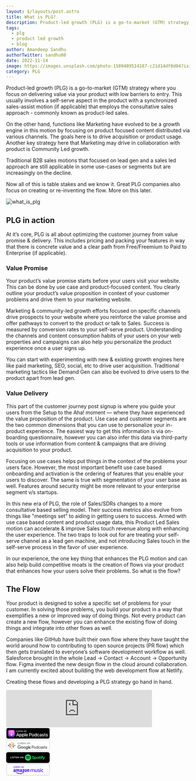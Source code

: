 ```yaml
---
layout: $/layouts/post.astro
title: What is PLG?
description: Product-led growth (PLG) is a go-to-market (GTM) strategy where you focus on delivering value via your product with low barriers to entry.
tags:
  - plg
  - product led growth
  - blog
author: Amandeep Sandhu
authorTwitter: sandhu08
date: 2022-11-14
image: https://images.unsplash.com/photo-1589409514187-c21d14df0d04?ixid=MnwxMjA3fDB8MHxwaG90by1wYWdlfHx8fGVufDB8fHx8&ixlib=rb-1.2.1&auto=format&fit=crop&w=1650&q=80
category: PLG
---
```


Product-led growth (PLG) is a go-to-market (GTM) strategy where you focus on delivering value via your product with low barriers to entry. This usually involves a self-serve aspect in the product with a synchronized sales-assist motion (if applicable) that employs the consultative sales approach - commonly known as product-led sales. 

On the other hand, functions like Marketing have evolved to be a growth engine in this motion by focusing on product focused content distributed via various channels. The goals here is to drive acquisition or product usage. Another key strategy here that Marketing may drive in collaboration with product is Community Led growth. 

Traditional B2B sales motions that focused on lead gen and a sales led approach are still applicable in some use-cases or segments but are increasingly on the decline. 

Now all of this is table stakes and we know it. Great PLG companies also focus on creating or re-inventing the flow. More on this later.

![what_is_plg](https://user-images.githubusercontent.com/14086319/201532907-4ece9271-20eb-4c72-8581-337bb851a44d.png)

## PLG in action

At it’s core, PLG is all about optimizing the customer journey from value promise & delivery. This includes pricing and packing your features in way that there is concrete value and a clear path from Free/Freemium to Paid to Enterprise (if applicable).

### Value Promise

Your product’s value promise starts before your users visit your website. This can be done by use case and product-focused content. You clearly outline your product’s value proposition in context of your customer problems and drive them to your marketing website.

Marketing & community-led growth efforts focused on specific channels drive prospects to your website where you reinforce the value promise and offer pathways to convert to the product or talk to Sales. Success is measured by conversion rates to your self-serve product. Understanding the channels and content consumption habits of your users on your web properties and campaigns can also help you personalize the product experience once a user signs up.

You can start with experimenting with new & existing growth engines here like paid marketing, SEO, social, etc to drive user acquisition. Traditional marketing tactics like Demand Gen can also be evolved to drive users to the product apart from lead gen.

### Value Delivery

This part of the customer journey post signup is where you guide your users from the Setup to the Aha! moment — where they have experienced the value proposition of the product. Use case and customer segments are the two common dimensions that you can use to personalize your in-product experience. The easiest way to get this information is via on-boarding questionnaire, however you can also infer this data via third-party tools or use information from content & campaigns that are driving acquisition to your product.

Focusing on use cases helps put things in the context of the problems your users face. However, the most important benefit use case based onboarding and activation is the ordering of features that you enable your users to discover. The same is true with segmentation of your user base as well. Features around security might be more relevant to your enterprise segment v/s startups.

In this new era of PLG, the role of Sales/SDRs changes to a more consultative based selling model. Their success metrics also evolve from things like "meetings set" to aiding in getting users to success. Armed with use case based content and product usage data, this Product Led Sales motion can accelerate & improve Sales touch revenue along with enhancing the user experience. The two traps to look out for are treating your self-serve channel as a lead gen machine, and not introducing Sales touch in the self-serve process in the favor of user experience.

In our experience, the one key thing that enhances the PLG motion and can also help build competitive moats is the creation of flows via your product that enhances how your users solve their problems. So what is the flow?

## The Flow

Your product is designed to solve a specific set of problems for your customer. In solving those problems, you build your product in a way that exemplifies a new or improved way of doing things. Not every product can create a new flow, however you can enhance the existing flow of doing things and integrate into other flows as well.

Companies like GitHub have built their own flow where they have taught the world around how to contributing to open source projects (PR flow) which then gets translated to everyone’s software development workflow as well. Salesforce brought in the whole Lead → Contact → Account → Opportunity flow. Figma invented the new design flow in the cloud around collaboration. I am currently excited about building the web development flow at Netlify.

Creating these flows and developing a PLG strategy go hand in hand.

<iframe src="https://anchor.fm/isplg/embed" height="102px" width="400px" frameborder="0" scrolling="no"></iframe>

<div class="right"><div id="ios"><a aria-label="apple-podcasts" href="https://podcasts.apple.com/us/podcast/podnews-podcasting-news/id1325018583?ls=1&amp;at=11lo6V&amp;ct=podnews_footer"><svg xmlns="http://www.w3.org/2000/svg" xmlns:xlink="http://www.w3.org/1999/xlink" width="120" height="33" viewBox="0 0 164.9 40"><linearGradient id="a" gradientUnits="userSpaceOnUse" x1="20.1" x2="20.1" y1="7.4" y2="32.6"><stop offset="0" stop-color="#f452ff"></stop><stop offset="1" stop-color="#832bc1"></stop></linearGradient><rect stroke-width="1" stroke="#a6a6a6" rx="6" height="40" width="163" y="0" x="1" fill="#000"></rect><path d="M32.2 29.2a5.3 5.3 0 01-1.6 2.1 5.3 5.3 0 01-1.8 1c-.8.2-1.8.3-3 .3H14.4a11 11 0 01-3-.3 5.3 5.3 0 01-1.8-1 5.3 5.3 0 01-1.6-2 9.9 9.9 0 01-.5-3.6V14.3c0-.9 0-2.3.5-3.5a5.3 5.3 0 011.6-2.1 5.3 5.3 0 011.8-1 11 11 0 013-.3h11.4c1.2 0 2.2.1 3 .3a5.3 5.3 0 013.4 3c.5 1.3.5 2.7.5 3.6v11.4c0 .9 0 2.3-.5 3.5z" fill="url(#a)" fill-rule="evenodd"></path><g fill="#fff"><path d="M22 21.9c-.5-.4-1.1-.7-1.9-.7s-1.4.3-1.8.7a1.2 1.2 0 00-.4.7v2l.4 2.8.3 1.4c.2.5.7.9 1.5.9s1.3-.4 1.5-1l.3-1.3.3-2.9v-1.9a1.2 1.2 0 00-.3-.7zm-4-3.6a2 2 0 002.1 2 2 2 0 002-2 2 2 0 00-2-2 2 2 0 00-2 2zm2-8a8.9 8.9 0 00-2.8 17.1l.1-.1-.1-1-.2-.2a7.7 7.7 0 01-4.6-7.1 7.7 7.7 0 017.6-7.7 7.7 7.7 0 017.8 7.8c0 3.1-1.9 5.8-4.6 7l-.2.3-.1.9.1.1c3.5-1.2 6-4.5 6-8.3a8.9 8.9 0 00-9-8.9zm0 4c2.6-.1 4.9 2 4.9 4.8a4.8 4.8 0 01-1.5 3.5l-.1.2a8.5 8.5 0 010 1l.1.2a6 6 0 10-6.6 0l.2-.1v-1c0-.2-.1-.3-.2-.3-1-1-1.5-2.2-1.5-3.7a4.8 4.8 0 014.6-4.6zm26.2 13.5h-4.7l-1.1 3.4h-2l4.4-12.4H45l4.5 12.4h-2zM42 26.3h3.7L44 20.8zm17 .4c0 2.8-1.4 4.6-3.7 4.6-1.3 0-2.3-.6-2.8-1.6v4.5h-2v-12h1.8v1.4c.6-1 1.7-1.6 3-1.6 2.3 0 3.8 1.8 3.8 4.7zm-1.8 0c0-1.9-1-3-2.4-3s-2.4 1.1-2.4 3c0 1.8 1 3 2.4 3s2.4-1.2 2.4-3zm11.8 0c0 2.8-1.5 4.6-3.7 4.6-1.3 0-2.3-.6-2.9-1.6v4.5h-1.9v-12h1.8v1.4c.6-1 1.7-1.6 3-1.6 2.2 0 3.7 1.8 3.7 4.7zm-1.9 0c0-1.9-.9-3-2.3-3-1.5 0-2.4 1.1-2.4 3 0 1.8 1 3 2.4 3s2.3-1.2 2.3-3zm3.5-8h1.8v12.5h-1.9zM82 28.6c-.3 1.7-1.9 2.8-4 2.8-2.5 0-4.2-1.8-4.2-4.6s1.7-4.7 4.2-4.7 4.1 1.7 4.1 4.5v.6h-6.4v.1c0 1.6 1 2.6 2.4 2.6 1 0 1.9-.5 2.1-1.3h1.8zm-6.3-2.7h4.5c0-1.4-.9-2.3-2.2-2.3-1.3 0-2.2 1-2.3 2.3zm16.3-7c2.4 0 4 1.6 4 4 0 2.5-1.6 4.1-4 4.1h-2.7v4.3h-2V18.8zm-2.7 6.5h2.2c1.6 0 2.6-.9 2.6-2.4s-1-2.5-2.6-2.5h-2.2zm7.5 1.4c0-2.9 1.6-4.7 4.2-4.7 2.7 0 4.3 1.8 4.3 4.7 0 2.8-1.6 4.6-4.3 4.6S97 29.5 97 26.7zm6.6 0c0-2-.8-3.2-2.4-3.2s-2.4 1.2-2.4 3.2 1 3 2.4 3 2.4-1 2.4-3zm3.2 0c0-2.8 1.6-4.7 3.8-4.7a3 3 0 012.9 1.6v-4.8h1.9v12.4h-1.8v-1.6a3 3 0 01-3 1.7c-2.2 0-3.8-1.8-3.8-4.6zm2 0c0 1.8.9 3 2.3 3 1.5 0 2.4-1.2 2.4-3 0-1.9-1-3-2.4-3s-2.4 1.1-2.4 3zm14.5-1.5c-.2-1-1-1.6-2.1-1.6-1.5 0-2.4 1.2-2.4 3 0 2 1 3.2 2.4 3.2 1.1 0 1.9-.6 2-1.7h1.9c-.2 2-1.7 3.2-4 3.2-2.5 0-4.2-1.8-4.2-4.6 0-2.9 1.7-4.7 4.2-4.7 2.4 0 3.8 1.5 4 3.2h-1.8zm3 3.4c0-1.6 1.1-2.5 3.3-2.7l2.5-.1v-.7c0-1-.7-1.6-1.8-1.6-1 0-1.8.5-2 1.3h-1.7c0-1.6 1.6-2.8 3.7-2.8 2.2 0 3.6 1.2 3.6 3v6.2H132v-1.5c-.5 1-1.7 1.6-2.9 1.6-1.7 0-3-1-3-2.7zm5.8-.8V27l-2.3.1c-1 .1-1.7.6-1.7 1.4 0 .7.6 1.3 1.6 1.3 1.3 0 2.4-1 2.4-2.1z"></path><use xlink:href="#C"></use><path d="M146.7 20V22h1.7v1.5h-1.7v5c0 .8.4 1.1 1.1 1.1h.6V31a5 5 0 01-1 .1c-1.8 0-2.5-.7-2.5-2.4v-5.2h-1.4V22h1.4V20z"></path><use xlink:href="#C" x="14.4"></use><path d="M43 14.7h-3.8v-6h1v5.1H43zm1-5.9c0-.3.3-.5.6-.5s.6.2.6.5-.3.6-.6.6-.6-.3-.6-.6zm.2 1.4h.9v4.5h-1zm4-.1c1 0 1.6.4 1.7 1.2H49c0-.3-.4-.5-.9-.5s-.8.2-.8.6c0 .3.2.4.7.5l.7.2c.9.2 1.3.6 1.3 1.2 0 .9-.8 1.4-1.9 1.4s-1.7-.4-1.8-1.2h.9c0 .3.4.5 1 .5.5 0 .9-.2.9-.6 0-.3-.2-.4-.7-.5l-.7-.2c-1-.2-1.3-.6-1.3-1.3 0-.8.7-1.3 1.7-1.3zm4.1-1v1h1v.8h-1v2.3c0 .5.2.7.7.7h.3v.7a2.9 2.9 0 01-.5 0c-1 0-1.3-.3-1.3-1.1v-2.6h-.8v-.7h.8V9zm6 4.3c-.2.9-1 1.3-2 1.3-1.3 0-2-.8-2-2.3s.7-2.3 2-2.3 2 .8 2 2.2v.3h-3.2c0 .9.5 1.4 1.2 1.4.6 0 1-.2 1-.6zM55 12h2.3c0-.7-.5-1.2-1.1-1.2s-1.1.5-1.2 1.2zm4.4-1.8h.9v.7c.2-.5.7-.8 1.4-.8 1 0 1.5.6 1.5 1.6v3h-.9V12c0-.8-.3-1.1-1-1.1s-1 .4-1 1.1v2.7h-1zm7.4 2.2c0-1.4.8-2.3 2.1-2.3s2.2.9 2.2 2.3c0 1.5-.8 2.3-2.2 2.3s-2-.8-2-2.3zm3.4 0c0-1-.5-1.5-1.3-1.5s-1.2.5-1.2 1.5.5 1.6 1.2 1.6 1.3-.6 1.3-1.6zm2-2.2h1v.7c.2-.5.6-.8 1.3-.8 1 0 1.6.6 1.6 1.6v3h-1V12c0-.8-.2-1.1-.9-1.1s-1 .4-1 1.1v2.7h-1z"></path></g><defs><path id="C" d="M139 22c2 0 3.4 1.1 3.5 2.7h-1.8c0-.8-.7-1.3-1.8-1.3-1 0-1.6.5-1.6 1.2 0 .5.4.9 1.3 1.1l1.6.4c1.8.4 2.5 1 2.5 2.4 0 1.7-1.6 2.8-3.8 2.8-2.1 0-3.6-1.1-3.7-2.8h1.8c.2.9.9 1.4 2 1.4s1.8-.5 1.8-1.2c0-.6-.3-.9-1.3-1.1l-1.6-.4c-1.6-.4-2.5-1.2-2.5-2.5 0-1.6 1.5-2.7 3.6-2.7z"></path></defs></svg></a></div>
  <div id="android"><a aria-label="google-podcasts" href="https://podcasts.google.com/isPLG"><svg xmlns="http://www.w3.org/2000/svg" width="120" height="33" viewBox="0 0 134 33.5" fill="none" fill-rule="evenodd"><rect fill="#fff" height="33.5" rx="8" stroke="#9aa0a6" stroke-width=".5" width="133" x=".3" y=".3"></rect><g fill-rule="nonzero"><path d="M15.6 13v8h2.8v-8z" fill="#fab908"></path><g fill="#0066d9"><circle cx="7.4" cy="16.3" r="1.4"></circle><circle cx="7.4" cy="17.8" r="1.4"></circle><path d="M6 16.3h2.8v1.4H6z"></path></g><g fill="#4285f4"><circle cx="26.6" cy="17.8" r="1.4"></circle><circle cx="26.6" cy="16.3" r="1.4"></circle><path d="M28 17.8h-2.8v-1.6H28z"></path></g><g fill="#ea4335"><circle cx="12.1" cy="20.8" r="1.4"></circle><circle cx="12.1" cy="22.3" r="1.4"></circle><path d="M10.8 20.8h2.7v1.4h-2.8z"></path><circle cx="12.1" cy="11.8" r="1.4"></circle><circle cx="12.1" cy="16.6" r="1.4"></circle><path d="M10.8 11.8h2.7v4.9h-2.8z"></path></g><g fill="#34a853"><circle cx="21.9" cy="13.3" r="1.4"></circle><circle cx="21.9" cy="11.8" r="1.4"></circle><path d="M23.3 13.3h-2.8v-1.6h2.8z"></path></g><g fill="#fab908"><circle cx="17" cy="8.9" r="1.4"></circle><circle cx="17" cy="7.4" r="1.4"></circle><path d="M18.4 8.9h-2.8V7.4h2.8z"></path><circle cx="17" cy="26.6" r="1.4"></circle><circle cx="17" cy="25.1" r="1.4"></circle><path d="M18.4 26.6h-2.8v-1.5h2.8z"></path></g><g fill="#34a853"><circle cx="21.9" cy="22.3" r="1.4"></circle><circle cx="21.9" cy="17.4" r="1.4"></circle><path d="M23.3 22.3h-2.8v-5h2.8z"></path></g><g fill="#fab908"><circle cx="17" cy="13" r="1.4"></circle><circle cx="17" cy="21" r="1.4"></circle></g></g><g fill="#3c4043"><path d="M80 26.5h-1.2v-8.9h3c.8 0 1.4.3 2 .8s.8 1 .8 1.9-.3 1.3-.8 1.8-1.2.8-2 .8H80zm0-4.7h1.8c.5 0 .9-.2 1.2-.5s.4-.7.4-1-.1-.8-.4-1.1-.7-.5-1.2-.5H80zm5.5-.7c.6-.6 1.4-.9 2.3-.9s1.7.3 2.2 1 1 1.3 1 2.2-.4 1.8-1 2.4-1.3.9-2.2.9-1.7-.3-2.3-1-.8-1.3-.8-2.2.3-1.8.8-2.4zm.9 4a2 2 0 002.8 0c.4-.5.6-1 .6-1.7s-.2-1.1-.6-1.6-.9-.6-1.4-.6-1 .2-1.4.6-.6 1-.6 1.6.2 1.2.6 1.7zm8 1.6c-.8 0-1.5-.3-2-1s-1-1.3-1-2.2.4-1.7 1-2.4 1.2-.9 2-.9c.4 0 .9.1 1.2.3l.9.7V17.6h1.1v8.9h-1v-.8h-.1c-.2.3-.5.5-.9.7s-.8.3-1.2.3zm.2-1c.5 0 1-.2 1.3-.6s.6-1 .6-1.6-.2-1.3-.6-1.7-.8-.6-1.3-.6a1.8 1.8 0 00-1.4.7c-.4.4-.6.9-.6 1.6s.2 1.2.6 1.6a1.8 1.8 0 001.4.6zm7 1c-1 0-1.7-.3-2.3-1s-.9-1.3-.9-2.2.3-1.8 1-2.4 1.3-.9 2.2-.9a2.8 2.8 0 012.6 1.8l-1 .4c-.3-.8-.9-1.1-1.7-1.1-.5 0-1 .2-1.3.6s-.6 1-.6 1.6.2 1.1.6 1.5.8.7 1.3.7c.8 0 1.4-.4 1.8-1.2l1 .4a3 3 0 01-1 1.3c-.5.3-1 .5-1.7.5zm5.4 0c-.6 0-1.2-.2-1.6-.6s-.7-.8-.7-1.4c0-.7.3-1.2.8-1.6s1.1-.6 1.9-.6c.7 0 1.2.2 1.7.4v-.2c0-.4-.2-.8-.5-1s-.7-.4-1.1-.4c-.4 0-.7 0-1 .2s-.4.4-.5.6l-1-.4c.1-.4.4-.7.8-1s1-.5 1.6-.5c.8 0 1.5.2 2 .7s.7 1 .7 2v3.6h-1v-.8c-.6.7-1.2 1-2.1 1zm.2-1c.5 0 .9-.2 1.3-.6s.6-.7.6-1.2c-.4-.3-.9-.4-1.5-.4s-1 .1-1.3.3-.4.6-.4.9c0 .3.1.5.4.7s.6.3.9.3zm6.3 1a2.7 2.7 0 01-2.7-1.7l1-.5c.4.8 1 1.2 1.7 1.2.4 0 .7-.1.9-.3s.3-.3.3-.6c0-.4-.2-.6-.8-.8l-1.2-.3c-.4 0-.8-.3-1.1-.6s-.6-.6-.6-1c0-.6.3-1 .7-1.4s1-.5 1.7-.5a2.8 2.8 0 011.5.4 2 2 0 01.9 1l-1 .4c-.2-.5-.7-.8-1.4-.8-.3 0-.6 0-.8.2s-.4.4-.4.6c0 .4.3.6.8.7l1.2.3c.6.1 1 .4 1.3.7a1.6 1.6 0 01.4 1c0 .6-.2 1-.7 1.5s-1 .5-1.7.5zm5.8-.1c-.6 0-1.1-.2-1.4-.5s-.5-.8-.5-1.4v-3.2h-1.1v-1h1v-2h1.2v2h1.5v1h-1.5v3c0 .7.3 1 .8 1h.5l.4 1-.9.1zm4 .1a2.7 2.7 0 01-2.6-1.7l1-.5c.3.8.9 1.2 1.7 1.2.3 0 .6-.1.8-.3s.4-.3.4-.6c0-.4-.3-.6-.9-.8l-1.2-.3c-.4 0-.8-.3-1.1-.6s-.5-.6-.5-1c0-.6.2-1 .7-1.4s1-.5 1.7-.5a2.8 2.8 0 011.4.4 2 2 0 011 1l-1 .4c-.3-.5-.7-.8-1.4-.8-.4 0-.7 0-1 .2s-.3.4-.3.6c0 .4.3.6.9.7l1.2.3c.5.1 1 .4 1.2.7a1.6 1.6 0 01.4 1c0 .6-.2 1-.6 1.5s-1 .5-1.8.5z"></path><path d="M35.3 21.6c0-2.8 2.4-5.1 5.2-5.1a4.9 4.9 0 013.5 1.4l-1 1a3.7 3.7 0 00-6.2 2.7c0 2 1.6 3.7 3.7 3.7 1.3 0 2-.5 2.6-1 .4-.4.6-1 .7-1.8h-3.3v-1.4h4.7v.9c0 1-.2 2.3-1.2 3.3-.9.9-2 1.4-3.5 1.4a5.2 5.2 0 01-5.2-5.1zM49 20.2c1.8 0 3.3 1.4 3.3 3.3s-1.5 3.3-3.3 3.3-3.3-1.4-3.3-3.3c0-2 1.5-3.3 3.3-3.3zm0 5.3c1 0 1.8-.8 1.8-2s-.8-2-1.8-2-1.9.8-1.9 2 .9 2 1.9 2zm7.2-5.3c1.8 0 3.3 1.4 3.3 3.3s-1.5 3.3-3.3 3.3-3.3-1.4-3.3-3.3c0-2 1.5-3.3 3.3-3.3zm0 5.3c1 0 1.8-.8 1.8-2s-.8-2-1.8-2-1.9.8-1.9 2 .9 2 1.9 2zm8.8-5.2h1.4v6c0 2.3-1.4 3.3-3.1 3.3-1.6 0-2.6-1-3-2l1.3-.4c.2.5.8 1.1 1.7 1.1 1 0 1.7-.6 1.7-1.9v-.5c-.4.4-1 .8-1.8.8a3.3 3.3 0 01-3.1-3.3c0-1.9 1.5-3.3 3.1-3.3.8 0 1.4.4 1.8.7zm-1.6 5c1 0 1.7-.7 1.7-1.9s-.8-2-1.7-2c-1 0-1.9.8-1.9 2 0 1.1.9 2 1.9 2zm4 1.3v-9.7h1.4v9.7zm5.4-1.1c.7 0 1.2-.4 1.6-1l1.1.8c-.4.6-1.2 1.5-2.7 1.5a3.2 3.2 0 01-3.3-3.3c0-2 1.4-3.3 3.1-3.3 1.7 0 2.6 1.4 2.8 2.1l.2.4-4.4 1.8c.3.6.8 1 1.6 1zm-.1-4c-.8 0-1.8.6-1.8 1.9l3-1.2c-.2-.5-.7-.7-1.2-.7z" fill-rule="nonzero"></path></g><path d="M36.6 12.3h3v.7h-3.9V6.6h.9zm5 .7h-.8V8.2h.8zm-1-6l.2-.4h.7a.5.5 0 01.1.4v.3l-.4.1h-.4a.5.5 0 01-.1-.4zm5.3 4.7c0-.2-.1-.4-.3-.5l-.9-.3c-.5 0-.7-.2-1-.3s-.4-.3-.5-.4a1 1 0 01-.1-.6c0-.4.1-.8.4-1s.8-.4 1.3-.4c.6 0 1 .1 1.3.4s.5.6.5 1h-.8c0-.2 0-.4-.3-.5l-.7-.3c-.3 0-.5 0-.7.2a.6.6 0 00-.2.5c0 .2 0 .4.2.5l.8.3c.4 0 .8.2 1 .3l.6.4.2.7c0 .4-.2.7-.5 1s-.8.4-1.4.4c-.3 0-.7 0-1-.2l-.6-.6a1.4 1.4 0 01-.3-.8h.8a.8.8 0 00.3.7l.8.2c.4 0 .6 0 .8-.2s.3-.3.3-.5zM49 7.1v1.1h.8V9h-.8v3.4h.9v.7h-.7c-.3 0-.6 0-.8-.2s-.3-.6-.3-1v-3h-.8v-.6h.8V7.1zm4 6c-.7 0-1.2-.2-1.6-.6s-.6-1-.6-1.7v-.2c0-.5.1-.9.3-1.3s.4-.6.7-.8a1.9 1.9 0 011-.3c.7 0 1.2.2 1.5.6s.5 1 .5 1.7v.4h-3.2c0 .4.2.8.4 1a1.3 1.3 0 001 .5c.3 0 .6 0 .8-.2l.5-.4.5.4c-.4.6-1 .9-1.8.9zM53 8.8c-.3 0-.6.1-.8.4s-.4.6-.4 1H54c0-.5-.1-.8-.3-1s-.5-.4-.8-.4zm3.9-.6v.6a1.7 1.7 0 011.4-.6c1 0 1.6.5 1.6 1.7V13H59V9.9c0-.4-.1-.6-.3-.8s-.4-.3-.7-.3c-.3 0-.5.1-.7.3l-.5.5V13h-.8V8.2zm6.7 2.4c0-.5 0-1 .2-1.3s.5-.6.8-.8.7-.3 1.1-.3c.7 0 1.2.2 1.6.6s.6 1 .6 1.8c0 .5-.1 1-.3 1.3a2 2 0 01-.7.9l-1.2.3c-.6 0-1.1-.2-1.5-.7s-.6-1-.6-1.8zm.8 0c0 .6 0 1 .3 1.3s.6.5 1 .5.8-.1 1-.5.4-.7.4-1.3c0-.5-.2-1-.4-1.3a1.2 1.2 0 00-1-.5c-.4 0-.7.2-1 .5s-.3.8-.3 1.4zm5.5-2.4v.6a1.7 1.7 0 011.4-.6c1 0 1.6.5 1.6 1.7V13H72V9.9c0-.4-.1-.6-.3-.8s-.4-.3-.7-.3c-.3 0-.5.1-.7.3l-.5.5V13h-.8V8.2z" fill="#5f6368"></path></svg></a></div><div id="spotify"><a aria-label="spotify" href="https://open.spotify.com/show/5s9hHFr8VJARyg0QkghSF1"><svg xmlns="http://www.w3.org/2000/svg" width="120" height="33" viewBox="0 0 660 160"><rect stroke-width="3" stroke="#222326" rx="28" height="160" width="655" y="1" x="1" fill="#000"></rect><path d="M357.4 74.7c2.1 1.2 4.7.5 6-1.6 1.2-2.1.5-4.8-1.5-6-17.4-10.3-44.8-11.3-61.3-6.3-2.4.7-3.7 3.2-3 5.5s3.2 3.6 5.5 2.9c14.4-4.4 39.2-3.5 54.3 5.5zm-.5 13.3c1-1.7.5-4-1.2-5a67.4 67.4 0 00-52.5-6.3c-1.9.6-3 2.6-2.4 4.6.5 1.9 2.6 3 4.5 2.4 14.9-4.5 34-2.3 46.6 5.5 1.7 1.1 3.9.5 5-1.2zm-5.7 12.8a3 3 0 00-1-4c-12.3-7.6-27.6-9.4-45.4-5.3a3 3 0 00-2.2 3.5 2.9 2.9 0 003.5 2.2c16.3-3.7 30.1-2.2 41.1 4.6a3 3 0 004-1zM329.7 33c25.9 0 46.8 21 46.8 47a46.8 46.8 0 11-93.5 0c0-26 20.9-47 46.7-47zm80.5 43.4c9.8 2.4 13.8 6.1 13.8 12.9 0 8-6.1 13.1-15.4 13.1-6.7 0-12.8-2.4-17.8-6.8a.5.5 0 01-.1-.8l4.4-5.3.4-.2a.8.8 0 01.4.2c4.3 3.7 8.1 5.3 12.8 5.3 4.3 0 6.9-1.8 6.9-4.8 0-2.7-1.3-4.2-9-6-9.1-2.2-14.3-5-14.3-13.1 0-7.5 6-12.8 14.8-12.8a24 24 0 0115.5 5.4c.2.2.2.5.1.7l-4 5.6-.3.2c-.2.1-.3 0-.4-.1-3.8-2.8-7.4-4.2-11.1-4.2s-6.2 1.8-6.2 4.5c0 2.9 1.4 4.3 9.5 6.2zm41.9 9c0-5.6-3.6-9.6-8.5-9.6-5 0-8.7 4.1-8.7 9.6 0 5.6 3.7 9.7 8.7 9.7s8.5-4 8.5-9.7zm-6.8-17c7.5 0 15.2 5.8 15.2 17s-7.7 17.1-15.2 17.1a13 13 0 01-10.2-4.6v13a.5.5 0 01-.5.5h-7.3a.5.5 0 01-.5-.5V69.6a.5.5 0 01.5-.5h7.3a.5.5 0 01.5.5v3.7c2.7-3.3 6.1-4.9 10.2-4.9zm34.8 26.8c5.2 0 9-4.1 9-9.6 0-5.6-3.9-9.8-9.1-9.8s-9 4.1-9 9.6c0 5.6 3.9 9.8 9.1 9.8zm0-26.8a17 17 0 0117.3 17c0 9.6-7.7 17.1-17.4 17.1s-17.3-7.4-17.3-16.9c0-9.7 7.7-17.2 17.4-17.2zm38.1.7a.5.5 0 01.5.5v6.2c0 .3-.2.6-.5.6h-8v15c0 2.4 1.1 3.4 3.4 3.4a9 9 0 004.2-1h.6l.2.5v5.9a.6.6 0 01-.3.5c-2 1.1-4.1 1.7-6.7 1.7-6.4 0-9.6-3.4-9.6-9.9V76.4h-3.5c-.3 0-.5-.3-.5-.6v-6.2a.5.5 0 01.5-.5h3.5v-8.2c0-.3.2-.6.5-.6h7.2c.3 0 .5.3.5.6v8.2h8zm27.7 0h12.3c.3 0 .5.1.5.3l8.5 22.2 7.7-22.2a.6.6 0 01.5-.3h7.5l.4.2c.1.2.2.3.1.5l-12.5 32.6c-2.6 6.7-5.6 9.2-10.9 9.2-2.9 0-5.2-.6-7.7-2-.3-.1-.4-.4-.3-.7l2.5-5.4.3-.3.4.1a9 9 0 004 1.1c1.6 0 2.7-.5 3.9-3.1l-10.3-24.9H546v24.9a.5.5 0 01-.5.5h-7.2c-.3 0-.6-.2-.6-.5V76.4h-3.4a.7.7 0 01-.6-.6v-6.2a.7.7 0 01.6-.6h3.4v-1.5c0-7.2 3.6-10.9 10.2-10.9 2.8 0 4.6.4 6 .8.3.1.4.3.4.5v6.2a.8.8 0 01-.2.4l-.5.1c-1.3-.5-2.5-.8-4-.8-2.6 0-3.7 1.3-3.7 4.3v1zm-16.1 0c.3 0 .6.2.6.5v31.7c0 .3-.3.5-.6.5h-7.2a.5.5 0 01-.5-.5V69.6a.5.5 0 01.5-.5h7.2zm-3.5-14.5c2.8 0 5.1 2.3 5.1 5.2a5.1 5.1 0 11-10.3 0c0-2.9 2.3-5.2 5.2-5.2zm63.6 17.6h-1.4v1.7h1.4c.6 0 1-.3 1-.8 0-.6-.4-.9-1-.9zm.8 2.4l1.5 2.1H591l-1.3-1.9h-1.2v1.9h-1v-5.4h2.4c1.2 0 2.1.6 2.1 1.7 0 .9-.5 1.4-1.3 1.6zm-1.1-5.1a4.6 4.6 0 00-4.6 4.6c0 2.6 2 4.6 4.6 4.6s4.5-2 4.5-4.6c0-2.5-1.9-4.6-4.5-4.6zm0 9.7c-2.9 0-5.1-2.3-5.1-5.1s2.2-5.1 5.1-5.1 5.1 2.3 5.1 5.1-2.3 5.1-5.1 5.1z" fill="#1ed760"></path><path d="M78.4 91.6H63V67.5h4.7v19.6h10.7v4.5zm11.2 0h-4.7V67.5h4.7v24.1zm25-18.3l-4.3 1.2c-.2-1.3-1.3-3.4-4.4-3.4-2.2 0-3.7 1.5-3.7 3.1 0 1.3.8 2.4 2.6 2.7l3.4.7c4.3.8 6.7 3.7 6.7 7.1 0 3.7-3.1 7.4-8.7 7.4-6.4 0-9.2-4.1-9.6-7.5l4.4-1.2c.2 2.4 1.8 4.5 5.2 4.5 2.5 0 3.9-1.2 3.9-2.9 0-1.4-1-2.5-2.9-2.9l-3.4-.6c-3.8-.8-6.3-3.3-6.3-7 0-4.2 3.9-7.5 8.4-7.5 5.9 0 8.1 3.5 8.7 6.3zM140 72h-7.7v19.6h-4.7V72H120v-4.5h20V72zm21.5 19.6h-15.1V67.5h15.1v4.4h-10.4v5.5h9.4v4.2h-9.4v5.6h10.4v4.4zm28.2 0h-5l-10.9-17.1v17.1h-4.7V67.5h5.8l10.1 16v-16h4.7v24.1zm22.7-12.1c0 5.5 3.8 8.1 7.5 8.1 3.8 0 7.6-2.6 7.6-8.1 0-5.4-3.8-8-7.6-8-3.7 0-7.5 2.6-7.5 8zm-4.8.1c0-7.8 5.8-12.6 12.3-12.6 6.6 0 12.4 4.8 12.4 12.6 0 7.7-5.8 12.5-12.4 12.5a12 12 0 01-12.3-12.5zm52.6 12h-4.9l-11-17.1v17.1h-4.7V67.5h5.9l10 16v-16h4.7v24.1z" fill="#fff"></path></svg></a></div><div id="amazon"><a aria-label="amazon" href="https://music.amazon.com/podcasts/25718fde-e4ba-4a0b-bfd8-0d7aaa7d8225/isplg"><svg xmlns="http://www.w3.org/2000/svg" width="120" height="33" viewBox="0 0 120 33"><rect stroke-width=".25" stroke="#000" rx="6" height="31" width="118" y="1" x="1" fill="#fff"></rect><path fill="#4200FD" d="M23.66 11.55v-.7h-2.23V6.7h-.85v4.85h3.08zm1.42 0V7.99h-.82v3.56h.83zm-.04-4.27c.09-.08.13-.2.13-.35s-.05-.27-.14-.35a.53.53 0 00-.36-.13c-.15 0-.28.04-.36.13-.08.08-.12.2-.12.35s.04.27.13.35c.09.08.2.13.36.13a.58.58 0 00.36-.13zm2.54 3.64a.97.97 0 01-.51.11c-.36 0-.75-.07-1.2-.22v.58a2.73 2.73 0 001.19.27c.45 0 .8-.1 1.05-.3.25-.2.38-.48.38-.83a.84.84 0 00-.19-.57 1.46 1.46 0 00-.6-.39l-.55-.21a1.12 1.12 0 01-.39-.21.33.33 0 01-.1-.25c0-.14.04-.23.14-.3.1-.06.26-.09.47-.09.3 0 .64.06 1.01.17V8.1a2.38 2.38 0 00-1.05-.22c-.4 0-.73.09-.97.28s-.36.45-.36.77c0 .45.26.78.8.98l.57.22c.18.07.3.13.37.19s.1.15.1.25c0 .17-.06.28-.17.35zm3.66-.02c-.16.04-.34.06-.54.06-.18 0-.31-.03-.4-.1s-.12-.18-.12-.34V8.63h1.02V8h-1.02v-.98h-.67l-.13 1-.63.09v.52h.6v1.93c0 .35.1.62.27.79s.45.26.82.26c.28 0 .54-.04.78-.13l.02-.58zm3.53-.93c.03-.19.05-.41.05-.65 0-.46-.11-.81-.36-1.06-.24-.25-.6-.37-1.05-.37-.53 0-.95.17-1.24.5-.3.34-.44.8-.44 1.41 0 .61.15 1.07.46 1.39.3.32.75.48 1.34.48.23 0 .46-.02.68-.07.22-.05.4-.12.56-.2v-.58c-.4.13-.75.2-1.08.2-.37 0-.64-.08-.82-.25s-.27-.43-.3-.78h2.2v-.02zm-.86-1.26c.13.15.19.37.19.65v.06h-1.54c.02-.28.11-.51.26-.68.15-.17.35-.25.58-.25s.4.07.51.22zm4.92 2.84V8.93c0-.34-.1-.6-.27-.78s-.45-.27-.79-.27c-.48 0-.93.17-1.37.5l-.07-.39h-.7v3.56h.84V8.84c.32-.21.64-.31.95-.31.2 0 .35.05.45.16.09.11.14.27.14.5v2.36h.82zm5.62-.39a2 2 0 00.45-1.39c0-.59-.14-1.05-.45-1.39-.3-.33-.74-.5-1.28-.5s-.96.17-1.27.5c-.3.33-.46.79-.46 1.39 0 .59.15 1.06.46 1.39.3.33.73.5 1.27.5.55 0 .97-.17 1.27-.5zm-2.16-1.39c0-.82.3-1.23.89-1.23s.88.41.88 1.23c0 .83-.3 1.24-.88 1.24s-.88-.42-.88-1.24zm6.63 1.78V8.93c0-.34-.1-.6-.28-.78s-.44-.27-.78-.27c-.48 0-.93.17-1.37.5l-.08-.39h-.68v3.56h.83V8.84c.31-.21.63-.31.94-.31.22 0 .36.05.46.16.09.11.14.27.14.5v2.36h.82z" class="st0"></path><path fill="#4200FD" clip-rule="evenodd" fill-rule="evenodd" d="M45.05 16.83v-.99c0-.15.12-.25.26-.25h4.4c.15 0 .26.1.26.25v.85c0 .14-.12.33-.33.62l-2.3 3.29a4.9 4.9 0 012.52.54c.17.1.22.24.23.39v1.06c0 .15-.17.31-.33.23a5.05 5.05 0 00-4.65.01c-.15.08-.31-.08-.31-.23v-1.01c0-.16 0-.44.16-.68l2.64-3.83h-2.3a.24.24 0 01-.24-.25zm-16.07 6.19h-1.34c-.13-.01-.23-.1-.24-.23v-6.94c0-.14.12-.25.26-.25h1.25c.13.01.24.11.24.23v.91h.03c.33-.88.94-1.28 1.77-1.28.84 0 1.36.41 1.74 1.28a1.9 1.9 0 011.85-1.28c.56 0 1.18.23 1.55.76.42.58.33 1.43.33 2.18v4.38c0 .14-.11.25-.25.25h-1.34a.26.26 0 01-.24-.25V19.1c0-.29.02-1.02-.05-1.3-.1-.47-.4-.6-.78-.6a.89.89 0 00-.8.57c-.14.35-.13.93-.13 1.33v3.68c0 .14-.12.25-.26.25h-1.34a.26.26 0 01-.24-.25V19.1c0-.77.13-1.91-.83-1.91s-.93 1.11-.93 1.91v3.68c0 .13-.11.24-.25.24zm24.78-7.56c1.99 0 3.07 1.72 3.07 3.91 0 2.12-1.2 3.8-3.07 3.8-1.95 0-3.02-1.72-3.02-3.87 0-2.16 1.07-3.84 3.01-3.84zm.02 1.42c-1 0-1.05 1.36-1.05 2.2 0 .85-.01 2.66 1.04 2.66 1.04 0 1.09-1.46 1.09-2.35a6.7 6.7 0 00-.2-1.84c-.16-.49-.46-.67-.88-.67zm5.63 6.14h-1.34a.26.26 0 01-.24-.25v-6.94a.25.25 0 01.26-.23h1.23c.13.01.22.09.25.19v1.06h.03c.38-.95.9-1.4 1.83-1.4.6 0 1.19.22 1.56.82.35.55.35 1.49.35 2.16v4.37c-.01.12-.12.22-.26.22h-1.34a.27.27 0 01-.24-.22v-3.77c0-.76.09-1.87-.84-1.87a.88.88 0 00-.78.55c-.2.42-.22.85-.22 1.31v3.74c0 .15-.1.26-.25.26zM42.9 23a.27.27 0 01-.32.03c-.45-.37-.53-.55-.77-.9-.74.76-1.26.98-2.21.98-1.13 0-2.01-.7-2.01-2.11 0-1.1.59-1.84 1.43-2.21.73-.32 1.74-.38 2.52-.47v-.18c0-.32.03-.7-.16-.98-.16-.25-.48-.35-.75-.35-.51 0-.97.26-1.08.81-.02.12-.11.24-.23.25l-1.3-.14c-.11-.02-.23-.11-.2-.28.3-1.59 1.72-2.07 3-2.07.65 0 1.5.18 2.02.67.65.61.59 1.43.59 2.33v2.11c0 .63.26.91.5 1.25.1.12.1.27 0 .36l-1.03.9zm-1.36-3.29v-.29c-.97 0-2 .21-2 1.36 0 .59.3.98.83.98.38 0 .72-.23.93-.61.26-.48.24-.91.24-1.44zM25.3 23a.27.27 0 01-.32.03c-.45-.37-.53-.55-.77-.9-.74.76-1.26.98-2.21.98-1.13 0-2.01-.7-2.01-2.11 0-1.1.59-1.84 1.43-2.21.73-.32 1.74-.38 2.52-.47v-.18c0-.32.03-.7-.16-.98-.16-.25-.48-.35-.75-.35-.51 0-.97.26-1.08.81-.02.12-.11.24-.23.25l-1.3-.14c-.11-.02-.23-.11-.2-.28.3-1.59 1.72-2.07 3-2.07.65 0 1.5.18 2.02.67.65.61.59 1.43.59 2.33v2.11c0 .63.26.91.5 1.25.1.12.1.27 0 .36l-1.03.9zm-1.35-3.29v-.29c-.97 0-2 .21-2 1.36 0 .59.3.98.83.98.38 0 .72-.23.93-.61.25-.48.24-.91.24-1.44zm22.92 5.97c-2.52 1.87-6.17 2.87-9.31 2.87-4.4 0-8.37-1.64-11.37-4.37-.24-.21-.03-.51.26-.34a22.42 22.42 0 0020.06 1.25c.42-.18.78.28.36.59zm1.05-1.2c-.32-.42-2.13-.2-2.94-.1-.25.03-.28-.19-.06-.34 1.44-1.02 3.8-.73 4.08-.38.28.34-.07 2.73-1.42 3.87-.21.18-.41.08-.31-.15.29-.77.97-2.49.65-2.9zm42.7-2.65c.26-.18.38-.45.38-.8a.81.81 0 00-.22-.57 2.39 2.39 0 00-.82-.44l-1.23-.47c-1.07-.4-1.61-1.08-1.61-2.04 0-.63.24-1.14.73-1.53a2.99 2.99 0 011.92-.58c.63 0 1.24.11 1.84.34.12.04.2.09.25.15s.07.16.07.28v.39c0 .18-.06.26-.2.26-.06 0-.17-.02-.32-.07a5.17 5.17 0 00-1.56-.23c-.93 0-1.4.32-1.4.95 0 .25.09.45.24.6.15.15.46.31.9.48l1.14.44c.57.22.98.49 1.23.8s.38.7.38 1.19c0 .69-.26 1.24-.77 1.65s-1.2.61-2.04.61c-.81 0-1.54-.14-2.2-.41-.11-.05-.2-.1-.23-.16s-.07-.15-.07-.28v-.41c0-.18.06-.26.17-.26.07 0 .19.03.36.09.64.2 1.3.31 1.98.31.48-.01.84-.1 1.09-.29zm-6.4-5.92c0-.19.1-.29.29-.29h.85c.19 0 .29.1.29.29v6.81c0 .2-.1.29-.3.29h-.61c-.1 0-.17-.02-.22-.06s-.1-.11-.11-.22l-.1-.51a4.6 4.6 0 01-2.77 1.01c-.7 0-1.21-.19-1.58-.58-.37-.39-.55-.94-.55-1.65v-5.09c0-.19.1-.29.29-.29h.85c.19 0 .29.1.29.29v4.63c0 .53.1.91.3 1.16s.53.37.97.37c.69 0 1.39-.23 2.1-.7v-5.46zm-7.77 7.11c-.2 0-.3-.1-.3-.29V18c0-.49-.08-.85-.27-1.08-.18-.23-.47-.35-.87-.35-.7 0-1.41.22-2.13.66v5.5c0 .2-.1.29-.28.29h-.85c-.2 0-.3-.1-.3-.29V18c0-.49-.08-.85-.27-1.08-.18-.23-.47-.35-.87-.35-.73 0-1.44.21-2.11.64v5.52c0 .2-.1.29-.3.29h-.84c-.2 0-.3-.1-.3-.29v-6.81c0-.19.1-.29.3-.29h.64c.1 0 .17.02.22.06s.09.11.1.22l.1.47a4.79 4.79 0 012.7-.96c.9 0 1.52.35 1.83 1.04a4.9 4.9 0 012.87-1.04c.67 0 1.18.19 1.53.57.36.38.54.92.54 1.62v5.14c0 .2-.1.29-.3.29h-.84v-.02zm22.12-5.76c-.36.41-.54 1.07-.54 1.98v.19c0 .89.18 1.53.54 1.95.36.41.93.62 1.72.62.4 0 .84-.07 1.3-.2a.92.92 0 01.22-.04c.13 0 .19.1.19.29v.39c0 .13-.02.22-.06.28s-.12.11-.23.16c-.47.2-1.02.31-1.65.31-1.14 0-2.01-.33-2.61-.98a4.1 4.1 0 01-.91-2.85c0-1.24.3-2.19.93-2.87s1.5-1.01 2.64-1.01c.52 0 1.03.09 1.53.28.1.04.18.09.22.15s.07.16.07.29v.39c0 .19-.06.29-.2.29a.84.84 0 01-.22-.04c-.4-.12-.8-.18-1.2-.18-.8-.02-1.38.19-1.74.6zm-3.83-1.64c.19 0 .29.1.29.29v6.81c0 .2-.1.29-.3.29h-.84c-.2 0-.3-.1-.3-.29v-6.81c0-.19.1-.29.3-.29h.85zm.24-2.83c.16.16.24.37.24.63s-.08.47-.24.63-.38.24-.66.24-.5-.08-.66-.24-.24-.37-.24-.63.08-.47.24-.63.38-.24.66-.24.5.08.66.24z" class="st1"></path></svg></a></div></div>
